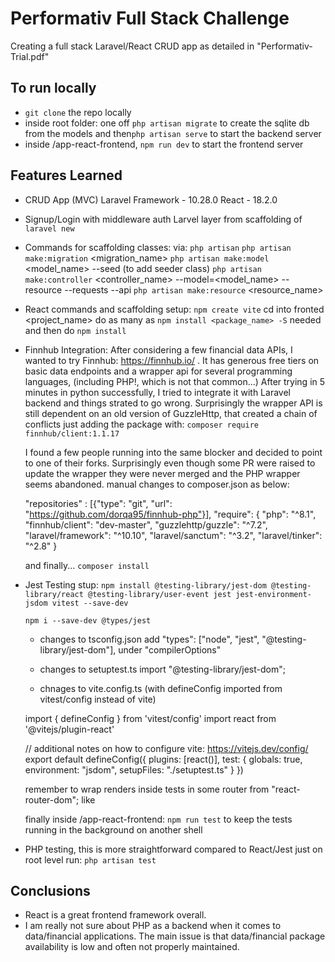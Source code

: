 # Performativ Full Stack Challenge

Creating a full stack Laravel/React CRUD app as detailed in "Performativ-Trial.pdf"

## To run locally

-   `git clone` the repo locally
-   inside root folder:
    one off `php artisan migrate` to create the sqlite db from the models
    and then`php artisan serve` to start the backend server
-   inside /app-react-frontend, `npm run dev` to start the frontend server

## Features Learned

-   CRUD App (MVC)
    Laravel Framework - 10.28.0
    React - 18.2.0
-   Signup/Login with middleware auth Larvel layer from scaffolding of `laravel new`
-   Commands for scaffolding classes: via: `php artisan`
    `php artisan make:migration` <migration_name>
    `php artisan make:model` <model_name> --seed (to add seeder class)
    `php artisan make:controller` <controller_name> --model=<model_name> --resource --requests --api
    `php artisan make:resource` <resource_name>
-   React commands and scaffolding setup:
    `npm create vite`
    cd into fronted <project_name>
    do as many as `npm install <package_name> -S` needed
    and then do `npm install`
-   Finnhub Integration:
    After considering a few financial data APIs, I wanted to try Finnhub: https://finnhub.io/ .
    It has generous free tiers on basic data endpoints and a wrapper api for several programming languages, (including PHP!, which is not that common...)
    After trying in 5 minutes in python successfully, I tried to integrate it with Laravel backend and things strated to go wrong. Surprisingly the wrapper API is still dependent on an old version of GuzzleHttp, that created a chain of conflicts just adding the package with: `composer require finnhub/client:1.1.17`

    I found a few people running into the same blocker and decided to point to one of their forks. Surprisingly even though some PR were raised to update the wrapper they were never merged and the PHP wrapper seems abandoned.
    manual changes to composer.json as below:

    "repositories" : [{"type": "git", "url": "https://github.com/dorqa95/finnhub-php"}],
    "require": {
    "php": "^8.1",
    "finnhub/client": "dev-master",
    "guzzlehttp/guzzle": "^7.2",
    "laravel/framework": "^10.10",
    "laravel/sanctum": "^3.2",
    "laravel/tinker": "^2.8"
    }

    and finally... `composer install`

-   Jest Testing stup:
    `npm install @testing-library/jest-dom @testing-library/react @testing-library/user-event jest jest-environment-jsdom vitest --save-dev`

    `npm i --save-dev @types/jest`

    -   changes to tsconfig.json
        add "types": ["node", "jest", "@testing-library/jest-dom"], under "compilerOptions"

    -   changes to setuptest.ts
        import "@testing-library/jest-dom";

    *   chnages to vite.config.ts (with defineConfig imported from vitest/config instead of vite)

    import { defineConfig } from 'vitest/config'
    import react from '@vitejs/plugin-react'

    // additional notes on how to configure vite: https://vitejs.dev/config/
    export default defineConfig({
    plugins: [react()],
    test: {
    globals: true,
    environment: "jsdom",
    setupFiles: "./setuptest.ts"
    }
    })

    remember to wrap renders inside tests in some router from "react-router-dom"; like </MemoryRouter>

    finally inside /app-react-frontend: `npm run test` to keep the tests running in the background on another shell

-   PHP testing, this is more straightforward compared to React/Jest
    just on root level run: `php artisan test`

## Conclusions

-   React is a great frontend framework overall.
-   I am really not sure about PHP as a backend when it comes to data/financial applications.
    The main issue is that data/financial package availability is low and often not properly maintained.
